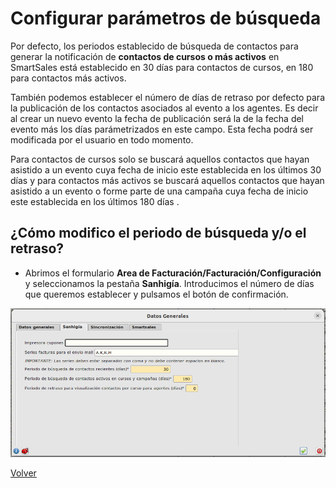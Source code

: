 # Configurar parámetros de búsqueda

Por defecto, los periodos establecido de búsqueda de contactos para generar la notificación de **contactos de cursos o más activos** en SmartSales está establecido en 30 días para contactos de cursos, en 180 para contactos más activos.

También podemos establecer el número de días de retraso por defecto para la publicación de los contactos asociados al evento a los agentes. Es decir al crear un nuevo evento la fecha de publicación será la de la fecha del evento más los días parámetrizados en este campo. Esta fecha podrá ser modificada por el usuario en todo momento.

Para contactos de cursos solo se buscará aquellos contactos que hayan asistido a un evento cuya fecha de inicio este establecida en los últimos 30 días y para contactos más activos se buscará aquellos contactos que hayan asistido a un evento o forme parte de una campaña cuya fecha de inicio este establecida en los últimos 180 días .

## ¿Cómo modifico el periodo de búsqueda y/o el retraso?

* Abrimos el formulario **Area de Facturación/Facturación/Configuración** y seleccionamos la pestaña **Sanhigía**. Introducimos el número de días que queremos establecer y pulsamos el botón de confirmación.

![Periodo busqueda](./img/periodobusqueda.png)

[Volver](./agenda.md)